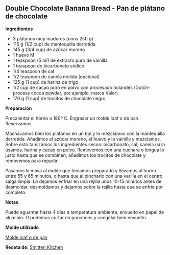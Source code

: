 ## Double Chocolate Banana Bread - Pan de plátano de chocolate

**Ingredientes**

- 3 plátanos muy maduros (unos 250 g)
- 115 g (1/2 cup) de mantequilla derretida
- 145 g (3/4 cup) de azúcar moreno
- 1 huevo M
- 1 teaspoon (5 ml) de extracto puro de vainilla
- 1 teaspoon de bicarbonato sódico
- 1/4 teaspoon de sal
- 1/2 teaspoon de canela molida (opcional)
- 125 g (1 cup) de harina de trigo
- 1/2 cup de cacao puro en polvo con procesado holandés (Dutch-process cocoa powder, por ejemplo, marca Valor)
- 170 g (1 cup) de trocitos de chocolate negro

**Preparación**


Precalentar el horno a 180º C. Engrasar un molde loaf o de pan. Reservamos.

Machacamos bien los plátanos en un bol y lo mezclamos con la mantequilla derretida. Añadimos el azúcar moreno, el huevo y la vainilla y mezclamos. Sobre esto tamizamos los ingredientes secos: bicarbonato, sal, canela (si la usamos, harina y cacao en polvo. Removemos con una cuchara o lengua lo justo hasta que se combinen, añadimos los trocitos de chocolate y removemos para repartir.

Pasamos la masa al molde que teníamos preparado y llevamos al horno entre 55 y 65 minutos, o hasta que al pincharlo con una varilla en el centro salga limpia. Lo dejamos enfriar en una rejilla unos 10-15 minutos antes de desmoldar, desmoldamos y dejamos sobre la rejilla hasta que se enfríe por completo.

**Notas**

Puede aguantar hasta 4 días a temperatura ambiente, envuelto en papel de aluminio. O podemos cortar en porciones y congelar bien envuelto.

**Molde utilizado**

[Molde loaf o de pan](../../moldes-y-utensilios.md)

**Receta de:** [Smitten Kitchen](https://smittenkitchen.com/2014/03/double-chocolate-banana-bread/)
